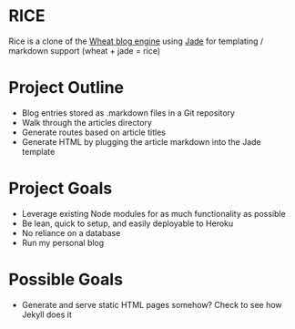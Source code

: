 RICE
====

Rice is a clone of the [Wheat blog engine](https://github.com/creationix/wheat)
using [Jade](https://github.com/visionmedia/jade/) for templating / markdown support (wheat + jade = rice)

Project Outline
===============

* Blog entries stored as .markdown files in a Git repository
* Walk through the articles directory
* Generate routes based on article titles 
* Generate HTML by plugging the article markdown into the Jade template

Project Goals
=============

* Leverage existing Node modules for as much functionality as possible
* Be lean, quick to setup, and easily deployable to Heroku
* No reliance on a database
* Run my personal blog

Possible Goals
==============

* Generate and serve static HTML pages somehow? Check to see how Jekyll does it